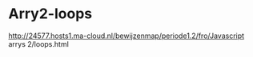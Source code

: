 # Arry2-loops

http://24577.hosts1.ma-cloud.nl/bewijzenmap/periode1.2/fro/Javascript arrys 2/loops.html
